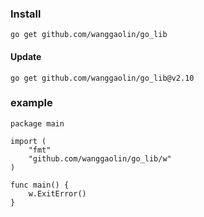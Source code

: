 ### Install 
```shell
go get github.com/wanggaolin/go_lib
```

#### Update
```shell
go get github.com/wanggaolin/go_lib@v2.10
```


### example
```shell
package main

import (
	"fmt"
	"github.com/wanggaolin/go_lib/w"
)

func main() {
	w.ExitError()
}

```
